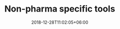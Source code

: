 ---
title: "Non-pharma specific tools"
date: 2018-12-28T11:02:05+06:00
icon: "fas fa-code" # fontawesome icon : https://fontawesome.com/icons
description: "Packages that are key to the Pharmaverse, but not Pharma specific."
# type dont remove or customize
type : "docs"
---